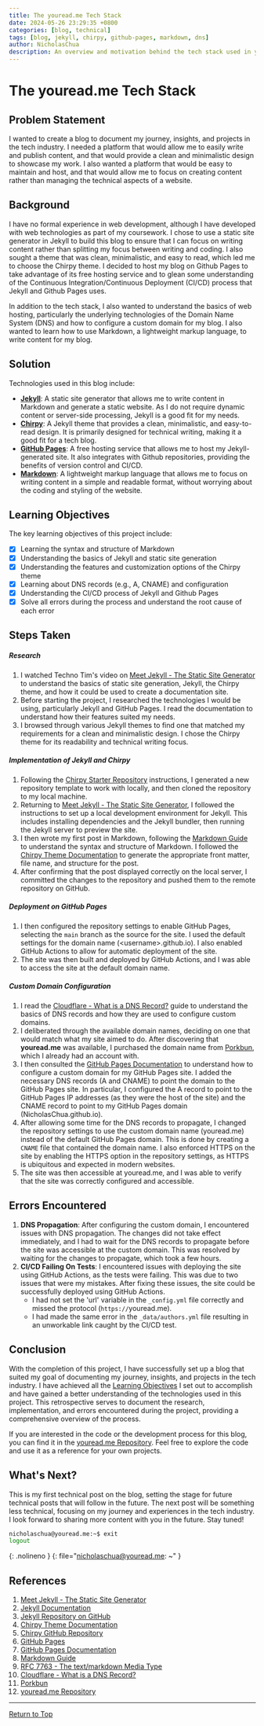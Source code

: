 ```yaml
---
title: The youread.me Tech Stack
date: 2024-05-26 23:29:35 +0800
categories: [blog, technical]
tags: [blog, jekyll, chirpy, github-pages, markdown, dns]
author: NicholasChua
description: An overview and motivation behind the tech stack used in youread.me
---
```


# The youread.me Tech Stack

## Problem Statement

I wanted to create a blog to document my journey, insights, and projects in the tech industry. I needed a platform that would allow me to easily write and publish content, and that would provide a clean and minimalistic design to showcase my work. I also wanted a platform that would be easy to maintain and host, and that would allow me to focus on creating content rather than managing the technical aspects of a website.

## Background

I have no formal experience in web development, although I have developed with web technologies as part of my coursework. I chose to use a static site generator in Jekyll to build this blog to ensure that I can focus on writing content rather than splitting my focus between writing and coding. I also sought a theme that was clean, minimalistic, and easy to read, which led me to choose the Chirpy theme. I decided to host my blog on Github Pages to take advantage of its free hosting service and to glean some understanding of the Continuous Integration/Continuous Deployment (CI/CD) process that Jekyll and Github Pages uses.

In addition to the tech stack, I also wanted to understand the basics of web hosting, particularly the underlying technologies of the Domain Name System (DNS) and how to configure a custom domain for my blog. I also wanted to learn how to use Markdown, a lightweight markup language, to write content for my blog.

## Solution

Technologies used in this blog include:

- [**Jekyll**][2]: A static site generator that allows me to write content in Markdown and generate a static website. As I do not require dynamic content or server-side processing, Jekyll is a good fit for my needs.
- [**Chirpy**][4]: A Jekyll theme that provides a clean, minimalistic, and easy-to-read design. It is primarily designed for technical writing, making it a good fit for a tech blog.
- [**GitHub Pages**][6]: A free hosting service that allows me to host my Jekyll-generated site. It also integrates with Github repositories, providing the benefits of version control and CI/CD.
- [**Markdown**][9]: A lightweight markup language that allows me to focus on writing content in a simple and readable format, without worrying about the coding and styling of the website.

## Learning Objectives

The key learning objectives of this project include:

- [x] Learning the syntax and structure of Markdown
- [x] Understanding the basics of Jekyll and static site generation
- [x] Understanding the features and customization options of the Chirpy theme
- [x] Learning about DNS records (e.g., A, CNAME) and configuration
- [x] Understanding the CI/CD process of Jekyll and Github Pages
- [x] Solve all errors during the process and understand the root cause of each error

## Steps Taken

##### Research

1. I watched Techno Tim's video on [Meet Jekyll - The Static Site Generator][1] to understand the basics of static site generation, Jekyll, the Chirpy theme, and how it could be used to create a documentation site.
2. Before starting the project, I researched the technologies I would be using, particularly Jekyll and GitHub Pages. I read the documentation to understand how their features suited my needs.
3. I browsed through various Jekyll themes to find one that matched my requirements for a clean and minimalistic design. I chose the Chirpy theme for its readability and technical writing focus.

##### Implementation of Jekyll and Chirpy

1. Following the [Chirpy Starter Repository][5] instructions, I generated a new repository template to work with locally, and then cloned the repository to my local machine.
2. Returning to [Meet Jekyll - The Static Site Generator][1], I followed the instructions to set up a local development environment for Jekyll. This includes installing dependencies and the Jekyll bundler, then running the Jekyll server to preview the site.
3. I then wrote my first post in Markdown, following the [Markdown Guide][8] to understand the syntax and structure of Markdown. I followed the [Chirpy Theme Documentation][4] to generate the appropriate front matter, file name, and structure for the post.
4. After confirming that the post displayed correctly on the local server, I committed the changes to the repository and pushed them to the remote repository on GitHub.

##### Deployment on GitHub Pages

1. I then configured the repository settings to enable GitHub Pages, selecting the `main` branch as the source for the site. I used the default settings for the domain name (\<username>.github.io). I also enabled GitHub Actions to allow for automatic deployment of the site.
2. The site was then built and deployed by GitHub Actions, and I was able to access the site at the default domain name.

##### Custom Domain Configuration

1. I read the [Cloudflare - What is a DNS Record?][10] guide to understand the basics of DNS records and how they are used to configure custom domains.
2. I deliberated through the available domain names, deciding on one that would match what my site aimed to do. After discovering that **youread.me** was available, I purchased the domain name from [Porkbun][11], which I already had an account with.
3. I then consulted the [GitHub Pages Documentation][7] to understand how to configure a custom domain for my GitHub Pages site. I added the necessary DNS records (A and CNAME) to point the domain to the GitHub Pages site. In particular, I configured the A record to point to the GitHub Pages IP addresses (as they were the host of the site) and the CNAME record to point to my GitHub Pages domain (NicholasChua.github.io).
4. After allowing some time for the DNS records to propagate, I changed the repository settings to use the custom domain name (youread.me) instead of the default GitHub Pages domain. This is done by creating a `CNAME` file that contained the domain name. I also enforced HTTPS on the site by enabling the HTTPS option in the repository settings, as HTTPS is ubiquitous and expected in modern websites.
5. The site was then accessible at youread.me, and I was able to verify that the site was correctly configured and accessible.

## Errors Encountered

1. **DNS Propagation**: After configuring the custom domain, I encountered issues with DNS propagation. The changes did not take effect immediately, and I had to wait for the DNS records to propagate before the site was accessible at the custom domain. This was resolved by waiting for the changes to propagate, which took a few hours.
2. **CI/CD Failing On Tests**: I encountered issues with deploying the site using GitHub Actions, as the tests were failing. This was due to two issues that were my mistakes. After fixing these issues, the site could be successfully deployed using GitHub Actions.
   - I had not set the 'url' variable in the `_config.yml` file correctly and missed the protocol (`https://`youread.me).
   - I had made the same error in the `_data/authors.yml` file resulting in an unworkable link caught by the CI/CD test.

## Conclusion

With the completion of this project, I have successfully set up a blog that suited my goal of documenting my journey, insights, and projects in the tech industry. I have achieved all the [Learning Objectives](#learning-objectives) I set out to accomplish and have gained a better understanding of the technologies used in this project. This retrospective serves to document the research, implementation, and errors encountered during the project, providing a comprehensive overview of the process.

If you are interested in the code or the development process for this blog, you can find it in the [youread.me Repository][12]. Feel free to explore the code and use it as a reference for your own projects.

## What's Next?

This is my first technical post on the blog, setting the stage for future technical posts that will follow in the future. The next post will be something less technical, focusing on my journey and experiences in the tech industry. I look forward to sharing more content with you in the future. Stay tuned!

```bash
nicholaschua@youread.me:~$ exit
logout
```
{: .nolineno }
{: file="nicholaschua@youread.me: ~" }

## References

1. [Meet Jekyll - The Static Site Generator][1]
2. [Jekyll Documentation][2]
3. [Jekyll Repository on GitHub][3]
4. [Chirpy Theme Documentation][4]
5. [Chirpy GitHub Repository][5]
6. [GitHub Pages][6]
7. [GitHub Pages Documentation][7]
8. [Markdown Guide][8]
9. [RFC 7763 - The text/markdown Media Type][9]
10. [Cloudflare - What is a DNS Record?][10]
11. [Porkbun][11]
12. [youread.me Repository][12]

[1]: https://technotim.live/posts/jekyll-docs-site/
[2]: https://jekyllrb.com/
[3]: https://github.com/jekyll/jekyll
[4]: https://chirpy.cotes.info/
[5]: https://github.com/cotes2020/chirpy-starter
[6]: https://pages.github.com/
[7]: https://docs.github.com/en/pages
[8]: https://www.markdownguide.org/
[9]: https://www.rfc-editor.org/rfc/rfc7763.html
[10]: https://www.cloudflare.com/learning/dns/dns-records/
[11]: https://porkbun.com/
[12]: https://github.com/NicholasChua/NicholasChua

---

[Return to Top](#the-youreadme-tech-stack)
